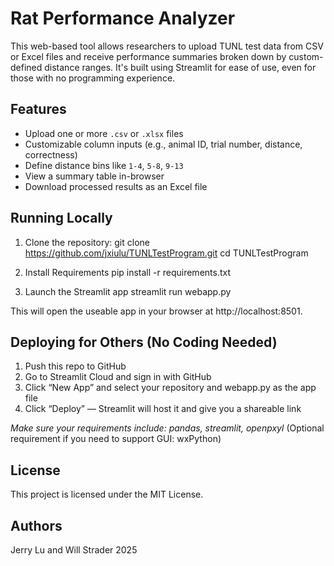 # Rat Performance Analyzer

This web-based tool allows researchers to upload TUNL test data from CSV or Excel files and receive performance summaries broken down by custom-defined distance ranges. It's built using Streamlit for ease of use, even for those with no programming experience.

## Features

- Upload one or more `.csv` or `.xlsx` files
- Customizable column inputs (e.g., animal ID, trial number, distance, correctness)
- Define distance bins like `1-4`, `5-8`, `9-13`
- View a summary table in-browser
- Download processed results as an Excel file

## Running Locally

1. Clone the repository:
   git clone https://github.com/jxiulu/TUNLTestProgram.git
   cd TUNLTestProgram

2. Install Requirements
   pip install -r requirements.txt

3. Launch the Streamlit app
   streamlit run webapp.py
   
This will open the useable app in your browser at http://localhost:8501.

## Deploying for Others (No Coding Needed)

1. Push this repo to GitHub
2. Go to Streamlit Cloud and sign in with GitHub
3. Click “New App” and select your repository and webapp.py as the app file
4. Click “Deploy” — Streamlit will host it and give you a shareable link

 *Make sure your requirements include: pandas, streamlit, openpxyl*
 (Optional requirement if you need to support GUI: wxPython)

## License
This project is licensed under the MIT License.

## Authors
Jerry Lu and Will Strader 2025
